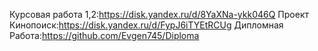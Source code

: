   Курсовая работа 1,2:https://disk.yandex.ru/d/8YaXNa-ykk046Q
  Проект Кинопоиск:https://disk.yandex.ru/d/FypJ6iTYEtRCUg
  Дипломная Работа:https://github.com/Evgen745/Diploma
